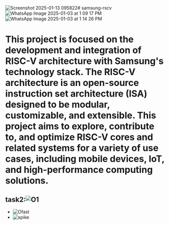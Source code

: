 ![Screenshot 2025-01-13 095822](https://github.com/user-attachments/assets/8a17b4d6-d073-4cc9-96b9-de92e7f0e18e)# samsung-rscv![WhatsApp Image 2025-01-03 at 1 09 17 PM](https://github.com/user-attachments/assets/87feb793-6d4f-4bb1-a1dc-e5d0eda69ca1)
![WhatsApp Image 2025-01-03 at 1 14 26 PM](https://github.com/user-attachments/assets/6221d487-2885-4584-ba84-771e013f2a71)
# This project is focused on the development and integration of RISC-V architecture with Samsung's technology stack. The RISC-V architecture is an open-source instruction set architecture (ISA) designed to be modular, customizable, and extensible. This project aims to explore, contribute to, and optimize RISC-V cores and related systems for a variety of use cases, including mobile devices, IoT, and high-performance computing solutions.
## task2:![O1](https://github.com/user-attachments/assets/c60b6145-66f7-4788-b5e0-86cd6c5b1e62)
- ![Ofast](https://github.com/user-attachments/assets/6519e3e7-2d47-4037-a938-93ecd35a8e1b)
- ![spike](https://github.com/user-attachments/assets/ab265834-aac4-4254-be41-8b9aeee6baaa)
  



